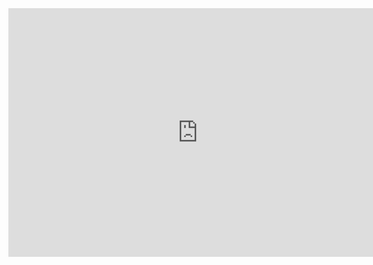 <iframe src="https://docs.google.com/forms/u/0/d/e/1FAIpQLSerAngeK6rLi1OYPqnTWZiEVETGECQ-mM2fykNWHobDDxoO-A/viewform?embedded=true" width="760" height="500" frameborder="0" marginheight="0" marginwidth="0">Loading...</iframe>
